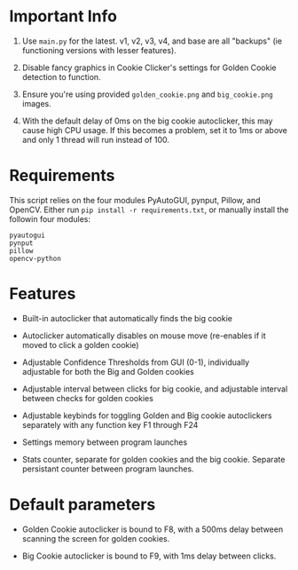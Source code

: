 # Important Info

1. Use `main.py` for the latest. v1, v2, v3, v4, and base are all "backups" (ie functioning versions with lesser features).

2. Disable fancy graphics in Cookie Clicker's settings for Golden Cookie detection to function.

3. Ensure you're using provided `golden_cookie.png` and `big_cookie.png` images.

4. With the default delay of 0ms on the big cookie autoclicker, this may cause high CPU usage. If this becomes a problem, set it to 1ms or above and only 1 thread will run instead of 100.

# Requirements

This script relies on the four modules PyAutoGUI, pynput, Pillow, and OpenCV. Either run `pip install -r requirements.txt`, or manually install the followin four modules:

```
pyautogui
pynput
pillow
opencv-python
```

# Features

- Built-in autoclicker that automatically finds the big cookie

- Autoclicker automatically disables on mouse move (re-enables if it moved to click a golden cookie)

- Adjustable Confidence Thresholds from GUI (0-1), individually adjustable for both the Big and Golden cookies

- Adjustable interval between clicks for big cookie, and adjustable interval between checks for golden cookies

- Adjustable keybinds for toggling Golden and Big cookie autoclickers separately with any function key F1 through F24

- Settings memory between program launches

- Stats counter, separate for golden cookies and the big cookie. Separate persistant counter between program launches.

# Default parameters

- Golden Cookie autoclicker is bound to F8, with a 500ms delay between scanning the screen for golden cookies.

- Big Cookie autoclicker is bound to F9, with 1ms delay between clicks.